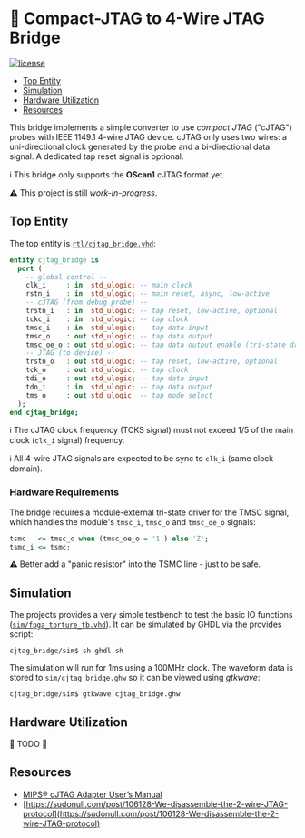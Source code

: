 # :electric_plug: Compact-JTAG to 4-Wire JTAG Bridge

[![license](https://img.shields.io/github/license/stnolting/cjtag_bridge)](https://github.com/stnolting/cjtag_bridge/blob/main/LICENSE)

* [Top Entity](#Top-Entity)
* [Simulation](#Simulation)
* [Hardware Utilization](#Hardware-Utilization)
* [Resources](#Resources)

This bridge implements a simple converter to use _compact JTAG_ ("cJTAG") probes with IEEE 1149.1 4-wire JTAG device.
cJTAG only uses two wires: a uni-directional clock generated by the probe and a bi-directional data signal. A dedicated
tap reset signal is optional.

:information_source: This bridge only supports the **OScan1** cJTAG format yet.

:warning: This project is still _work-in-progress_.


## Top Entity

The top entity is [`rtl/cjtag_bridge.vhd`](https://github.com/stnolting/cjtag_bridge/blob/main/rtl/cjtag_bridge.vhd):

```vhdl
entity cjtag_bridge is
  port (
    -- global control --
    clk_i     : in  std_ulogic; -- main clock
    rstn_i    : in  std_ulogic; -- main reset, async, low-active
    -- cJTAG (from debug probe) --
    trstn_i   : in  std_ulogic; -- tap reset, low-active, optional
    tckc_i    : in  std_ulogic; -- tap clock
    tmsc_i    : in  std_ulogic; -- tap data input
    tmsc_o    : out std_ulogic; -- tap data output
    tmsc_oe_o : out std_ulogic; -- tap data output enable (tri-state driver)
    -- JTAG (to device) --
    trstn_o   : out std_ulogic; -- tap reset, low-active, optional
    tck_o     : out std_ulogic; -- tap clock
    tdi_o     : out std_ulogic; -- tap data input
    tdo_i     : in  std_ulogic; -- tap data output
    tms_o     : out std_ulogic  -- tap mode select
  );
end cjtag_bridge;
```

:information_source: The cJTAG clock frequency (TCKS signal) must not exceed 1/5 of the main clock (`clk_i` signal) frequency.

:information_source: All 4-wire JTAG signals are expected to be sync to `clk_i` (same clock domain).

### Hardware Requirements

The bridge requires a module-external tri-state driver for the TMSC signal, which handles the module's
`tmsc_i`, `tmsc_o` and `tmsc_oe_o` signals:

```vhdl
tsmc   <= tmsc_o when (tmsc_oe_o = '1') else 'Z';
tsmc_i <= tsmc;
```

:warning: Better add a "panic resistor" into the TSMC line - just to be safe.


## Simulation

The projects provides a very simple testbench to test the basic IO functions
([`sim/fpga_torture_tb.vhd`](https://github.com/stnolting/cjtag_bridge/blob/main/sim/cjtag_bridge_tb.vhd)).
It can be simulated by GHDL via the provides script:

```
cjtag_bridge/sim$ sh ghdl.sh
```

The simulation will run for 1ms using a 100MHz clock. The waveform data is stored to `sim/cjtag_bridge.ghw`
so it can be viewed using _gtkwave_:

```
cjtag_bridge/sim$ gtkwave cjtag_bridge.ghw
```


## Hardware Utilization

:construction: TODO :construction:


## Resources

* [MIPS® cJTAG Adapter User’s Manual](https://s3-eu-west-1.amazonaws.com/downloads-mips/mips-documentation/login-required/mips_cjtag_adapter_users_manual.pdf)
* [https://sudonull.com/post/106128-We-disassemble-the-2-wire-JTAG-protocol](https://sudonull.com/post/106128-We-disassemble-the-2-wire-JTAG-protocol)
